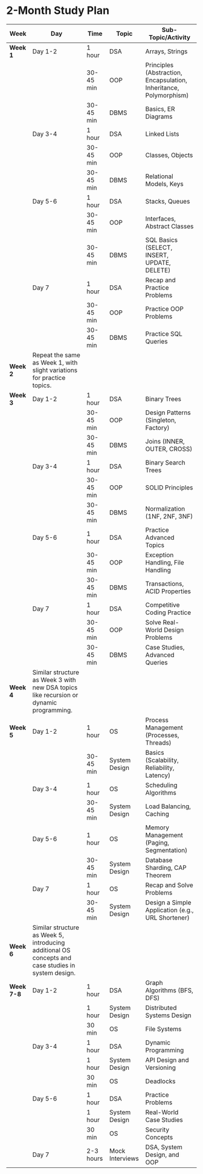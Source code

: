 # 2-Month Study Plan

| **Week**       | **Day** | **Time** | **Topic**                    | **Sub-Topic/Activity**                                                                 |
|-----------------|---------|----------|------------------------------|---------------------------------------------------------------------------------------|
| **Week 1**     | Day 1-2 | 1 hour   | DSA                          | Arrays, Strings                                                                       |
|                 |         | 30-45 min| OOP                          | Principles (Abstraction, Encapsulation, Inheritance, Polymorphism)                   |
|                 |         | 30-45 min| DBMS                         | Basics, ER Diagrams                                                                   |
|                 | Day 3-4 | 1 hour   | DSA                          | Linked Lists                                                                          |
|                 |         | 30-45 min| OOP                          | Classes, Objects                                                                      |
|                 |         | 30-45 min| DBMS                         | Relational Models, Keys                                                              |
|                 | Day 5-6 | 1 hour   | DSA                          | Stacks, Queues                                                                        |
|                 |         | 30-45 min| OOP                          | Interfaces, Abstract Classes                                                         |
|                 |         | 30-45 min| DBMS                         | SQL Basics (SELECT, INSERT, UPDATE, DELETE)                                          |
|                 | Day 7   | 1 hour   | DSA                          | Recap and Practice Problems                                                          |
|                 |         | 30-45 min| OOP                          | Practice OOP Problems                                                                |
|                 |         | 30-45 min| DBMS                         | Practice SQL Queries                                                                 |
| **Week 2**     | Repeat the same as Week 1, with slight variations for practice topics. |
| **Week 3**     | Day 1-2 | 1 hour   | DSA                          | Binary Trees                                                                          |
|                 |         | 30-45 min| OOP                          | Design Patterns (Singleton, Factory)                                                |
|                 |         | 30-45 min| DBMS                         | Joins (INNER, OUTER, CROSS)                                                          |
|                 | Day 3-4 | 1 hour   | DSA                          | Binary Search Trees                                                                  |
|                 |         | 30-45 min| OOP                          | SOLID Principles                                                                     |
|                 |         | 30-45 min| DBMS                         | Normalization (1NF, 2NF, 3NF)                                                        |
|                 | Day 5-6 | 1 hour   | DSA                          | Practice Advanced Topics                                                             |
|                 |         | 30-45 min| OOP                          | Exception Handling, File Handling                                                    |
|                 |         | 30-45 min| DBMS                         | Transactions, ACID Properties                                                        |
|                 | Day 7   | 1 hour   | DSA                          | Competitive Coding Practice                                                          |
|                 |         | 30-45 min| OOP                          | Solve Real-World Design Problems                                                    |
|                 |         | 30-45 min| DBMS                         | Case Studies, Advanced Queries                                                       |
| **Week 4**     | Similar structure as Week 3 with new DSA topics like recursion or dynamic programming. |
| **Week 5**     | Day 1-2 | 1 hour   | OS                           | Process Management (Processes, Threads)                                              |
|                 |         | 30-45 min| System Design                | Basics (Scalability, Reliability, Latency)                                           |
|                 | Day 3-4 | 1 hour   | OS                           | Scheduling Algorithms                                                                |
|                 |         | 30-45 min| System Design                | Load Balancing, Caching                                                              |
|                 | Day 5-6 | 1 hour   | OS                           | Memory Management (Paging, Segmentation)                                             |
|                 |         | 30-45 min| System Design                | Database Sharding, CAP Theorem                                                       |
|                 | Day 7   | 1 hour   | OS                           | Recap and Solve Problems                                                             |
|                 |         | 30-45 min| System Design                | Design a Simple Application (e.g., URL Shortener)                                    |
| **Week 6**     | Similar structure as Week 5, introducing additional OS concepts and case studies in system design. |
| **Week 7-8**   | Day 1-2 | 1 hour   | DSA                          | Graph Algorithms (BFS, DFS)                                                          |
|                 |         | 1 hour   | System Design                | Distributed Systems Design                                                           |
|                 |         | 30 min   | OS                           | File Systems                                                                          |
|                 | Day 3-4 | 1 hour   | DSA                          | Dynamic Programming                                                                  |
|                 |         | 1 hour   | System Design                | API Design and Versioning                                                            |
|                 |         | 30 min   | OS                           | Deadlocks                                                                            |
|                 | Day 5-6 | 1 hour   | DSA                          | Practice Problems                                                                    |
|                 |         | 1 hour   | System Design                | Real-World Case Studies                                                              |
|                 |         | 30 min   | OS                           | Security Concepts                                                                    |
|                 | Day 7   | 2-3 hours| Mock Interviews              | DSA, System Design, and OOP                                                         | 
